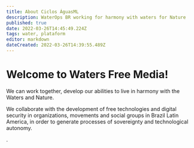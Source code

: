 ```yaml
---
title: About Ciclos ÁguasML
description: WaterOps BR working for harmony with waters for Nature
published: true
date: 2022-03-26T14:45:49.224Z
tags: water, plataform
editor: markdown
dateCreated: 2022-03-26T14:39:55.489Z
---
```


# Welcome to Waters Free Media!

We can work together, develop our abilities to live in harmony with the Waters and Nature.

We collaborate with the development of free technologies and digital security in organizations, movements and social groups in Brazil Latin America, in order to generate processes of sovereignty and technological autonomy.


.
